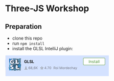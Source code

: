 # Three-JS Workshop

## Preparation
- clone this repo
- run `npm install`
- install the GLSL IntelliJ plugin:

![glsl plugin screenshot](readme-resources/glsl-plugin.png)

